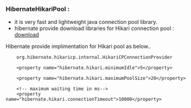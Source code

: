 ### HibernateHikariPool :
      
- it is very fast and lightweight java connection pool library.
- hibernate provide download libraries for Hikari connection pool : [download](https://mvnrepository.com/artifact/hikari-cp/hikari-cp/2.6.0)

Hibernate provide implimentation for Hikari pool as below..
``` 
	org.hibernate.hikaricp.internal.HikariCPConnectionProvider
```

```
	<property name="hibernate.hikari.minimumIdle">5</property> 
		
	<property name="hibernate.hikari.maximumPoolSize">20</property> 
		
	<!-- maximum waiting time in ms-->
	<property name="hibernate.hikari.connectionTimeout">10000</property>
	
```

